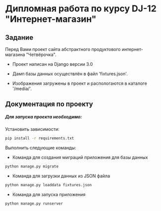 # Дипломная работа по курсу DJ-12 "Интернет-магазин"

## Задание

Перед Вами проект сайта абстрактного продуктового интернет-магазина "Четвёрочка".

* Проект написан на Django версии 3.0

* Дамп базы данных осуществлён в файл 'fixtures.json'.

* Изображения загружены в проект и распологаются в каталоге '/media/'.




## Документация по проекту

##### Для запуска проекта необходимо:

Установить зависимости:
```bash
pip install -r requirements.txt
```

Выполнить следующие команды:

* Команда для создания миграций приложения для базы данных
```bash
python manage.py migrate
```

* Команда для загрузки данных из JSON файла
```bash
python manage.py loaddata fixtures.json
```

* Команда для запуска приложения
```bash
python manage.py runserver
```


